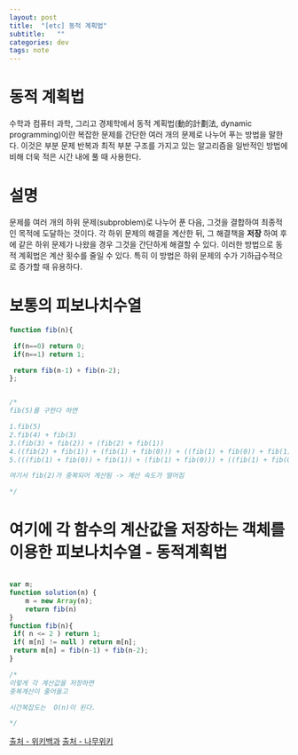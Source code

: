 ```yaml
---
layout: post
title:  "[etc] 동적 계획법"
subtitle:   ""
categories: dev
tags: note
--- 
```



# 동적 계획법

수학과 컴퓨터 과학, 그리고 경제학에서 동적 계획법(動的計劃法, dynamic programming)이란 복잡한 문제를 간단한 여러 개의 문제로 나누어 푸는 방법을 말한다. 이것은 부분 문제 반복과 최적 부분 구조를 가지고 있는 알고리즘을 일반적인 방법에 비해 더욱 적은 시간 내에 풀 때 사용한다.



# 설명

문제를 여러 개의 하위 문제(subproblem)로 나누어 푼 다음, 그것을 결합하여 최종적인 목적에 도달하는 것이다.
각 하위 문제의 해결을 계산한 뒤, 그 해결책을 **저장** 하여 후에 같은 하위 문제가 나왔을 경우 그것을 간단하게 해결할 수 있다. 이러한 방법으로 동적 계획법은 계산 횟수를 줄일 수 있다. 특히 이 방법은 하위 문제의 수가 기하급수적으로 증가할 때 유용하다.

# 보통의 피보나치수열

```javascript
function fib(n){

 if(n==0) return 0;
 if(n==1) return 1;

 return fib(n-1) + fib(n-2);
};


/*
fib(5)를 구한다 하면

1.fib(5)
2.fib(4) + fib(3)
3.(fib(3) + fib(2)) + (fib(2) + fib(1))
4.((fib(2) + fib(1)) + (fib(1) + fib(0))) + ((fib(1) + fib(0)) + fib(1))
5.(((fib(1) + fib(0)) + fib(1)) + (fib(1) + fib(0))) + ((fib(1) + fib(0)) + fib(1))

여기서 fib(2)가 중복되어 계산됨 -> 계산 속도가 떨어짐

*/

```
# 여기에 각 함수의 계산값을 저장하는 객체를 이용한 피보나치수열 - 동적계획법

```javascript

var m;
function solution(n) {
    m = new Array(n);
    return fib(n)
}
function fib(n){
 if( n <= 2 ) return 1;
 if( m[n] != null ) return m[n];
 return m[n] = fib(n-1) + fib(n-2);
}

/*
이렇게 각 계산값을 저장하면
중복계산이 줄어들고

시간복잡도는  O(n)이 된다.

*/

```


[출처 -  위키백과](https://ko.wikipedia.org/wiki/%EB%8F%99%EC%A0%81_%EA%B3%84%ED%9A%8D%EB%B2%95)
[출처 - 나무위키](https://namu.wiki/w/%EB%8F%99%EC%A0%81%20%EA%B3%84%ED%9A%8D%EB%B2%95)